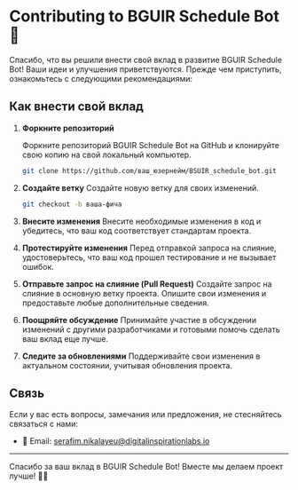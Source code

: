 # Contributing to BGUIR Schedule Bot 🚀

Спасибо, что вы решили внести свой вклад в развитие BGUIR Schedule Bot! Ваши идеи и улучшения приветствуются. Прежде чем приступить, ознакомьтесь с следующими рекомендациями:

## Как внести свой вклад

1. **Форкните репозиторий**

   Форкните репозиторий BGUIR Schedule Bot на GitHub и клонируйте свою копию на свой локальный компьютер.

   ```bash
   git clone https://github.com/ваш_юзернейм/BSUIR_schedule_bot.git
   ```
   
2. **Создайте ветку**
   Создайте новую ветку для своих изменений.

   ```bash
   git checkout -b ваша-фича
   ```
   
3. **Внесите изменения**
   Внесите необходимые изменения в код и убедитесь, что ваш код соответствует стандартам проекта.

4. **Протестируйте изменения**
   Перед отправкой запроса на слияние, удостоверьтесь, что ваш код прошел тестирование и не вызывает ошибок.

5. **Отправьте запрос на слияние (Pull Request)**
   Создайте запрос на слияние в основную ветку проекта. Опишите свои изменения и предоставьте любые дополнительные сведения.

6. **Поощряйте обсуждение**
   Принимайте участие в обсуждении изменений с другими разработчиками и готовыми помочь сделать ваш вклад еще лучше.

7. **Следите за обновлениями**
   Поддерживайте свои изменения в актуальном состоянии, учитывая обновления проекта.


## Связь

Если у вас есть вопросы, замечания или предложения, не стесняйтесь связаться с нами:

- 📧 Email: serafim.nikalayeu@digitalinspirationlabs.io


---

Спасибо за ваш вклад в BGUIR Schedule Bot! Вместе мы делаем проект лучше! 🙌✨

